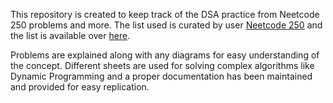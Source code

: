 This repository is created to keep track of the DSA practice from Neetcode 250 problems and more. The list used is curated by user [Neetcode 250](https://neetcode.io/practice) and the list is available over [here](https://neetcode.io/practice).

Problems are explained along with any diagrams for easy understanding of the concept.
Different sheets are used for solving complex algorithms like Dynamic Programming and a proper documentation has been maintained and provided for easy replication.